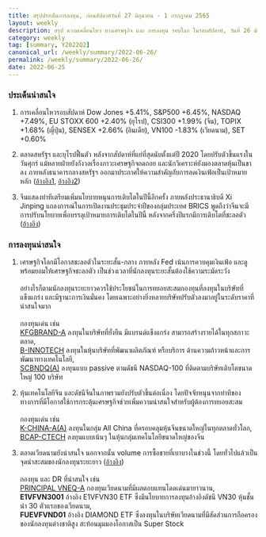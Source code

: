 ```yaml
---
title: สรุปประเด็นการลงทุน, ก่อนสัปดาห์วันที่ 27 มิถุนายน - 1 กรกฎาคม 2565
layout: weekly
description: สรุป ความเคลื่อนไหว ทางเศรษฐกิจ และ การลงทุน รอบโลก ในรอบสัปดาห์, วันที่ 26 มิถุนายน 2565
category: weekly
tag: [summary, Y2022Q2]
canonical_url: /weekly/summary/2022-06-26/
permalink: /weekly/summary/2022-06-26/
date: 2022-06-25
---
```


### ประเด็นน่าสนใจ

1. การเคลื่อนไหวรอบสัปดาห์ Dow Jones +5.41%, S&P500 +6.45%, NASDAQ +7.49%, EU STOXX 600 +2.40% (ยุโรป), CSI300 +1.99% (จีน), TOPIX +1.68% (ญี่ปุ่น), SENSEX +2.66% (อินเดีย), VN100 -1.83% (เวียดนาม), SET +0.60%

2. ตลาดสหรัฐฯ และยุโรปฟื้นตัว หลังจากสัปดาห์ที่แย่ที่สุดนับตั้งแต่ปี 2020 โดยปรับตัวขึ้นแรงในวันศุกร์ แม้หลายฝ่ายยังกังวลเรื่องภาวะเศรษฐกิจถดถอย และนักวิเคราะห์ยังมองตลาดหุ้นเป็นขาลง ภายหลังธนาคารกลางสหรัฐฯ ออกมาประกาศให้ความสำคัญกับการลดเงินเฟ้อเป็นเป้าหมายหลัก
([อ้างอิง1](https://www.cnbc.com/2022/06/23/stock-market-news-futures-open-to-close.html), 
[อ้างอิง2](https://www.cnbc.com/2022/06/24/europe-markets-open-to-close-volatile-week-as-investors-assess-recession-prospects.html)) 

3. จีนแสดงท่าทีเตรียมเพิ่มนโยบายหนุนการเติบโตในปีนี้อีกครั้ง ภายหลังประธานาธิบดี Xi Jinping แถลงการณ์ในการเปิดงานประชุมประจำปีของกลุ่มประเทศ BRICS พูดถึงว่าจีนจะมีการปรับนโยบายเพื่อบรรลุเป้าหมายการเติบโตในปีนี้ หลังจากครึ่งปีแรกมีการเติบโตที่ชะลอตัว
([อ้างอิง](https://www.cnbc.com/2022/06/23/chinas-xi-vows-more-forceful-tools-to-achieve-economic-goals.html)) 



### การลงทุนน่าสนใจ

1. เศรษฐกิจโลกมีโอกาสชะลอตัวในระยะสั้น-กลาง ภายหลัง Fed เน้นการควบคุมเงินเฟ้อ และดูพร้อมยอมให้เศรษฐกิจชะลอตัว เป็นช่วงเวลาที่นักลงทุนระยะสั้นต้องใช้ความระมัดระวัง<br><br>
อย่างไรก็ตามนักลงทุนระยะยาวควรใช้ประโยชน์ในการทยอยสะสมกองทุนที่ลงทุนในบริษัทที่แข็งแกร่ง และมีฐานะการเงินมั่นคง โดยเฉพาะอย่างยิ่งหลายบริษัทปรับตัวลงมาอยู่ในระดับราคาที่น่าสนใจมาก<br><br>
กองทุนเด่น เช่น  
[KFGBRAND-A](https://www.finnomena.com/fund/KFGBRAND-A) ลงทุนในบริษัทที่ยั่งยืน มีแบรนด์แข็งแกร่ง สามารถสร้างรายได้ในทุกสภาวะตลาด,  
[B-INNOTECH](https://www.finnomena.com/fund/B-INNOTECH) ลงทุนในหุ้นบริษัทที่พัฒนาผลิตภัณฑ์ หรือบริการ ด้านความก้าวหน้าและการพัฒนาทางเทคโนโลยี,  
[SCBNDQ(A)](https://www.finnomena.com/fund/SCBNDQ(A)) ลงทุนแบบ passive ตามดัชนี NASDAQ-100 ที่ติดตามบริษัทเติบโตขนาดใหญ่ 100 บริษัท

2. หุ้นเทคโนโลยีจีน และดัชนีจีนในภาพรวมยังปรับตัวขึ้นต่อเนื่อง โดยปัจจัยหนุนจากท่าทีของทางการที่มีโอกาสใช้การกระตุ้นเศรษฐกิจช่วยเพิ่มความน่าสนใจสำหรับผู้ต้องการทยอยสะสม<br><br>
กองทุนเด่น เช่น  
[K-CHINA-A(A)](https://www.finnomena.com/fund/K-CHINA-A(A)) ลงทุนในกลุ่ม All China ที่ครอบคลุมหุ้นจีนขนาดใหญ่ในทุกตลาดทั่วโลก,  
[BCAP-CTECH](https://www.finnomena.com/fund/BCAP-CTECH) ลงทุนแบบเน้นๆ ในหุ้นกลุ่มเทคโนโลยีขนาดใหญ่ของจีน  

3. ตลาดเวียดนามยังน่าสนใจ นอกจากนั้น volume การซื้อขายที่เบาบางในช่วงนี้ โดยทั่วไปแล้วเป็นจุดน่าสะสมของนักลงทุนระยะยาว ([อ้างอิง](https://e.vnexpress.net/news/economy/stock-trading-value-hits-1-5-year-low-4479449.html))<br><br>
กองทุน และ DR ที่น่าสนใจ เช่น  
[PRINCIPAL VNEQ-A](https://www.finnomena.com/fund/PRINCIPAL%20VNEQ-A) กองทุนเวียดนามที่มีผลตอบแทนโดดเด่นมายาวนาน,  
**E1VFVN3001** อ้างอิง E1VFVN30 ETF ซึ่งมีนโยบายการลงทุนอ้างอิงดัชนี VN30 หุ้นชั้นนำ 30 ตัวแรกของเวียดนาม,  
**FUEVFVND01** อ้างอิง DIAMOND ETF ซึ่งลงทุนในบริษัทเวียดนามที่มีสัดส่วนการถือครองของนักลงทุนต่างชาติสูง สะท้อนมุมมองโอกาสเป็น Super Stock 